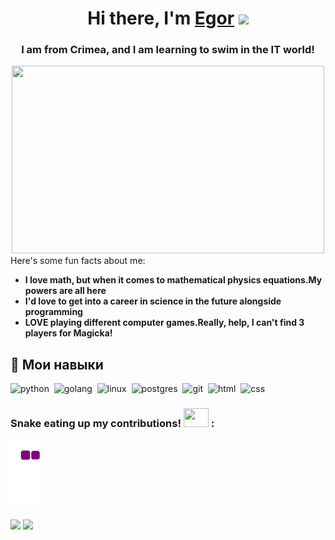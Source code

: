 <h1 align="center">Hi there, I'm <a href="https://vk.com/grandmother3000" target="_blank">Egor</a> 
<img src="https://github.com/blackcater/blackcater/raw/main/images/Hi.gif" height="32"/></h1>
<h3 align="center">I am from  Crimea, and I am learning to swim in the IT world!</h3>

<div align="center">
  <img src="https://media.giphy.com/media/dWesBcTLavkZuG35MI/giphy.gif" width="500" height="300"/>
</div

  
  
## Here's some fun facts about me:
  -  **I love math, but when it comes to mathematical physics equations.My powers are all here**
-  **I'd love to get into a career in science in the future alongside programming**
-  **LOVE  playing different computer games.Really, help, I can't find 3 players for Magicka!**
  

  
  
## 🧰 Мои навыки
<img src="https://cdn.jsdelivr.net/gh/devicons/devicon/icons/python/python-original.svg" title="python" witdth="40" height="40"/>&nbsp;
<img src="https://cdn.jsdelivr.net/gh/devicons/devicon/icons/go/go-original.svg" title="golang" witdth="40" height="40"/>&nbsp;
<img src="https://cdn.jsdelivr.net/gh/devicons/devicon/icons/linux/linux-original.svg" title="linux" witdth="40" height="40"/>&nbsp;
<img src="https://cdn.jsdelivr.net/gh/devicons/devicon/icons/postgresql/postgresql-original.svg" title="postgres" witdth="40" height="40"/>&nbsp;
<img src="https://cdn.jsdelivr.net/gh/devicons/devicon/icons/git/git-original.svg" title="git" witdth="40" height="40"/>&nbsp;
<img src="https://cdn.jsdelivr.net/gh/devicons/devicon/icons/html5/html5-original.svg" title="html" witdth="40" height="40"/>&nbsp;
<img src="https://cdn.jsdelivr.net/gh/devicons/devicon/icons/css3/css3-original.svg" title="css" witdth="40" height="40"/>&nbsp;
  


  
### Snake eating up my contributions! <img src= "https://c.tenor.com/BczFoyx41WoAAAAj/swallowed-the-mighty-ones.gif" width= "40" height= "30">  :

![snake gif](https://github.com/AvidCoder101/AvidCoder101/blob/output/github-contribution-grid-snake.gif)
  
  
  
  ![](http://github-profile-summary-cards.vercel.app/api/cards/stats?username=SalomanYu&theme=aura_dark)
![](http://github-profile-summary-cards.vercel.app/api/cards/repos-per-language?username=SalomanYu&theme=aura_dark)

